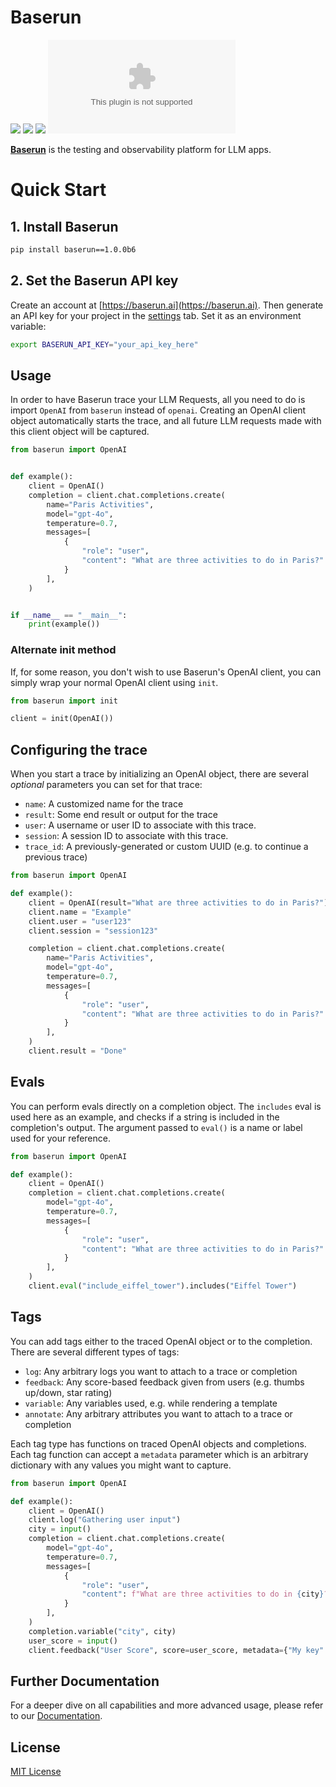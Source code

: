 # Baserun


[![](https://img.shields.io/badge/Visit%20Us-baserun.ai-brightgreen)](https://baserun.ai)
[![](https://img.shields.io/badge/View%20Documentation-Docs-yellow)](https://docs.baserun.ai)
[![](https://img.shields.io/badge/Join%20our%20community-Discord-blue)](https://discord.gg/xEPFsvSmkb)
[![Twitter](https://img.shields.io/twitter/follow/baserun.ai?style=social)](https://twitter.com/baserunai)

**[Baserun](https://baserun.ai)** is the testing and observability platform for LLM apps.

# Quick Start

## 1. Install Baserun

```bash
pip install baserun==1.0.0b6
```

## 2. Set the Baserun API key
Create an account at [https://baserun.ai](https://baserun.ai). Then generate an API key for your project in the [settings](https://baserun.ai/settings) tab. Set it as an environment variable:

```bash
export BASERUN_API_KEY="your_api_key_here"
```

## Usage

In order to have Baserun trace your LLM Requests, all you need to do is import `OpenAI` from `baserun` instead of `openai`. Creating an OpenAI client object automatically starts the trace, and all future LLM requests made with this client object will be captured.

<CodeGroup>

```python python
from baserun import OpenAI


def example():
    client = OpenAI()
    completion = client.chat.completions.create(
        name="Paris Activities",
        model="gpt-4o",
        temperature=0.7,
        messages=[
            {
                "role": "user",
                "content": "What are three activities to do in Paris?"
            }
        ],
    )


if __name__ == "__main__":
    print(example())
```

### Alternate init method

If, for some reason, you don't wish to use Baserun's OpenAI client, you can simply wrap your normal OpenAI client using `init`.

```python python
from baserun import init

client = init(OpenAI())
```

</CodeGroup>

## Configuring the trace

When you start a trace by initializing an OpenAI object, there are several _optional_ parameters you can set for that trace:

- `name`: A customized name for the trace
- `result`: Some end result or output for the trace
- `user`: A username or user ID to associate with this trace.
- `session`: A session ID to associate with this trace.
- `trace_id`: A previously-generated or custom UUID (e.g. to continue a previous trace)

```python
from baserun import OpenAI

def example():
    client = OpenAI(result="What are three activities to do in Paris?")
    client.name = "Example"
    client.user = "user123"
    client.session = "session123"

    completion = client.chat.completions.create(
        name="Paris Activities",
        model="gpt-4o",
        temperature=0.7,
        messages=[
            {
                "role": "user",
                "content": "What are three activities to do in Paris?"
            }
        ],
    )
    client.result = "Done"
```

## Evals

You can perform evals directly on a completion object. The `includes` eval is used here as an example, and checks if a string is included in the completion's output. The argument passed to `eval()` is a name or label used for your reference.

```python
from baserun import OpenAI

def example():
    client = OpenAI()
    completion = client.chat.completions.create(
        model="gpt-4o",
        temperature=0.7,
        messages=[
            {
                "role": "user",
                "content": "What are three activities to do in Paris?"
            }
        ],
    )
    client.eval("include_eiffel_tower").includes("Eiffel Tower")
```

## Tags

You can add tags either to the traced OpenAI object or to the completion. There are several different types of tags:

- `log`: Any arbitrary logs you want to attach to a trace or completion
- `feedback`: Any score-based feedback given from users (e.g. thumbs up/down, star rating)
- `variable`: Any variables used, e.g. while rendering a template
- `annotate`: Any arbitrary attributes you want to attach to a trace or completion

Each tag type has functions on traced OpenAI objects and completions. Each tag function can accept a `metadata` parameter which is an arbitrary dictionary with any values you might want to capture.

```python
from baserun import OpenAI

def example():
    client = OpenAI()
    client.log("Gathering user input")
    city = input()
    completion = client.chat.completions.create(
        model="gpt-4o",
        temperature=0.7,
        messages=[
            {
                "role": "user",
                "content": f"What are three activities to do in {city}?"
            }
        ],
    )
    completion.variable("city", city)
    user_score = input()
    client.feedback("User Score", score=user_score, metadata={"My key": "My value"})
```

## Further Documentation
For a deeper dive on all capabilities and more advanced usage, please refer to our [Documentation](https://docs.baserun.ai).

## License

[MIT License](https://github.com/baserun-ai/baserun-py/blob/main/LICENSE)
